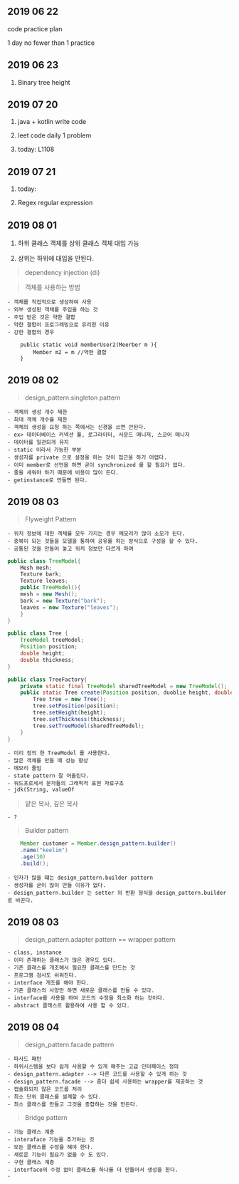 ## 2019 06 22
code practice plan 

1 day no fewer than 1 practice

## 2019 06 23
1. Binary tree height

## 2019 07 20
1. java + kotlin write code
 
2. leet code daily 1 problem

3. today: L1108 

## 2019 07 21
1. today: 

2. Regex regular expression

## 2019 08 01
1. 하위 클래스 객체를 상위 클래스 객체 대입 가능

2. 상위는 하위에 대입을 안된다.

> dependency injection (di)

> 객체를 사용하는 방법

    - 객체를 직접적으로 생성하여 사용
    - 외부 생성된 객체를 주입을 하는 것
    - 주입 받은 것은 약한 결합
    - 약한 결합이 프로그래밍으로 유리한 이유
    - 강한 결합의 경우 


```
    public static void memberUser2(Meerber m ){
        Member m2 = m //약한 결합
    }
```

## 2019 08 02
> design_pattern.singleton pattern

    - 객체의 생성 개수 제한
    - 최대 객체 개수를 제한
    - 객체의 생성을 요청 하는 쪽에서는 신경을 쓰면 안된다.
    - ex> 데이터베이스 커넥션 풀, 로그라이터, 사운드 매니저, 스코어 매니저
    - 데이터를 일관되게 유지
    - static 이라서 가능한 부분
    - 생성자를 private 으로 설정을 하는 것이 접근을 하기 어렵다.
    - 이미 member로 선언을 하면 굳이 synchronized 를 할 필요가 없다.
    - 줄을 세워야 하기 때문에 비용이 많이 든다.
    - getinstance로 만들면 된다.

## 2019 08 03
> Flyweight Pattern

    - 위치 정보에 대한 객체를 모두 가지는 경우 메모리가 많이 소모가 된다.
    - 중복이 되는 것들을 모델을 통하여 공유를 하는 방식으로 구성을 할 수 있다. 
    - 공통된 것을 만들어 놓고 위치 정보만 다르게 하여
     
```java
public class TreeModel{
    Mesh mesh;
    Texture bark;
    Texture leaves;
    public TreeModel(){
    mesh = new Mesh();
    bark = new Texture("bark");
    leaves = new Texture("leaves");
    }
}

public class Tree {
    TreeModel treeModel;
    Position position;
    double height;
    double thickness;
}

public class TreeFactory{
    private static final TreeModel sharedTreeModel = new TreeModel();
    public static Tree create(Position position, duoblie height, double thickness){
        Tree tree = new Tree();
        tree.setPosition(position);
        tree.setHeight(height);
        tree.setThickness(thickness);
        tree.setTreeModel(sharedTreeModel);
    } 
}
```
    - 미리 정의 한 TreeModel 를 사용한다.
    - 많은 객체를 만들 때 성능 향상
    - 메모리 줄임
    - state pattern 잘 어울린다.
    - 워드프로세서 문자들의 그래픽적 표현 자료구조
    - jdk(String, valueOf
    
> 얕은 복사, 깊은 복사
    
    - ?   

> Builder pattern

```java
    Member customer = Member.design_pattern.builder()
    .name("keelim")
    .age(30)
    .build();
```

    - 인자가 많을 떄는 design_pattern.builder pattern
    - 생성자를 굳이 많이 만들 이유가 없다.
    - design_pattern.builder 는 setter 의 반환 형식을 design_pattern.builder 로 바꾼다. 

## 2019 08 03

> design_pattern.adapter pattern == wrapper pattern
    
    - class, instance
    - 이미 존재하는 클래스가 많은 경우도 있다. 
    - 기존 클래스를 개조해서 필요한 클래스를 만드는 것
    - 프로그램 검사도 쉬워진다.
    - interface 개조를 해야 한다.
    - 기존 클래스의 사양만 하면 새로운 클래스를 만들 수 있다.
    - interface를 사용을 하여 코드의 수정을 최소화 하는 것이다.
    - abstract 클래스르 활용하여 사용 할 수 있다. 

## 2019 08 04 

> design_pattern.facade pattern

    - 파사드 패턴
    - 하위시스템을 보다 쉽게 사용할 수 있게 해주는 고급 인터페이스 정의
    - design_pattern.adapter --> 다른 코드를 사용할 수 있게 하는 것
    - design_pattern.facade --> 좀더 쉽세 사용하는 wrapper를 제공하는 것
    - 캡슐화되지 않은 코드를 처리
    - 최소 단위 클래스를 설계할 수 있다.
    - 최소 클래스를 만들고 그것을 종합하는 것을 만든다.
    
> Bridge pattern

    - 기능 클래스 계층
    - interaface 기능을 추가하는 것
    - 모든 클래스를 수정을 해야 한다.
    - 새로운 기능이 필요가 없을 수 도 있다.  
    - 구현 클래스 계층 
    - interface의 수정 없이 클래스를 하나를 더 만들어서 생성을 한다.
    - 